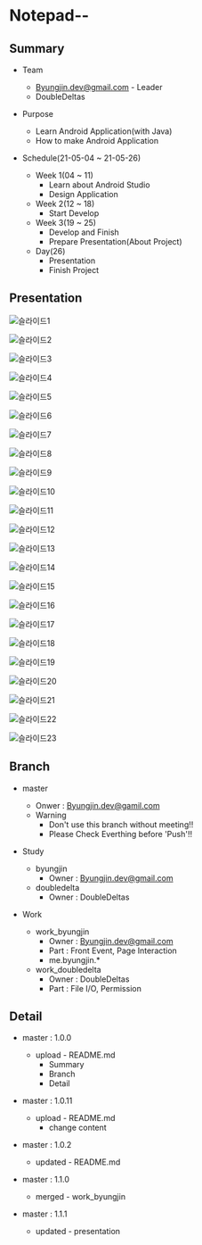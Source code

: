 Notepad--
===
Summary
---
+ Team
    +   Byungjin.dev@gmail.com - Leader
    +   DoubleDeltas
   
+ Purpose
    +   Learn Android Application(with Java)
    +   How to make Android Application
   
+ Schedule(21-05-04 ~ 21-05-26)
    +   Week 1(04 ~ 11)
        +   Learn about Android Studio
        +   Design Application
    +   Week 2(12 ~ 18)
        +   Start Develop
    +   Week 3(19 ~ 25)
        +   Develop and Finish
        +   Prepare Presentation(About Project)
    +   Day(26)
        +   Presentation
        +   Finish Project

Presentation
---
![슬라이드1](./Presentation/슬라이드1.JPG)
   
![슬라이드2](./Presentation/슬라이드2.JPG)
   
![슬라이드3](./Presentation/슬라이드3.JPG)
   
![슬라이드4](./Presentation/슬라이드4.JPG)
   
![슬라이드5](./Presentation/슬라이드5.JPG)
   
![슬라이드6](./Presentation/슬라이드6.JPG)
   
![슬라이드7](./Presentation/슬라이드7.JPG)
   
![슬라이드8](./Presentation/슬라이드8.JPG)
   
![슬라이드9](./Presentation/슬라이드9.JPG)
   
![슬라이드10](./Presentation/슬라이드10.JPG)
   
![슬라이드11](./Presentation/슬라이드11.JPG)
   
![슬라이드12](./Presentation/슬라이드12.JPG)
   
![슬라이드13](./Presentation/슬라이드13.JPG)
   
![슬라이드14](./Presentation/슬라이드14.JPG)
   
![슬라이드15](./Presentation/슬라이드15.JPG)
   
![슬라이드16](./Presentation/슬라이드16.JPG)
   
![슬라이드17](./Presentation/슬라이드17.JPG)
   
![슬라이드18](./Presentation/슬라이드18.JPG)
   
![슬라이드19](./Presentation/슬라이드19.JPG)
   
![슬라이드20](./Presentation/슬라이드20.JPG)
   
![슬라이드21](./Presentation/슬라이드21.JPG)
   
![슬라이드22](./Presentation/슬라이드22.JPG)
   
![슬라이드23](./Presentation/슬라이드23.JPG)
   
Branch
---
+   master
    + Onwer : Byungjin.dev@gamil.com
    + Warning
        + Don't use this branch without meeting!!
        + Please Check Everthing before 'Push'!!
   
+   Study 
    +   byungjin
        + Owner : Byungjin.dev@gmail.com          
    +   doubledelta
        + Owner : DoubleDeltas       
     
+ Work   
    +   work_byungjin
        + Owner : Byungjin.dev@gmail.com
        + Part : Front Event, Page Interaction
        + me.byungjin.*   
    +   work_doubledelta
        + Owner : DoubleDeltas
        + Part : File I/O, Permission
   
Detail
---
+   master : 1.0.0
    +   upload - README.md
        +   Summary
        +   Branch
        +   Detail
   
+ master : 1.0.11
    +   upload - README.md
        +   change content
+ master : 1.0.2
    +   updated - README.md
+ master : 1.1.0
    +   merged - work_byungjin
+ master : 1.1.1
    +   updated - presentation